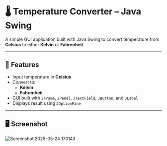 # 🌡️ Temperature Converter – Java Swing

A simple GUI application built with Java Swing to convert temperature from **Celsius** to either **Kelvin** or **Fahrenheit**.

---

## 🧾 Features

- Input temperature in **Celsius**
- Convert to:
  - **Kelvin**
  - **Fahrenheit**
- GUI built with `JFrame`, `JPanel`, `JTextField`, `JButton`, and `JLabel`
- Displays result using `JOptionPane`

---

## 🖥️ Screenshot

![Screenshot 2025-05-24 170143](https://github.com/user-attachments/assets/f95f5a77-1169-4ddb-b6b3-2a57314613ef)
